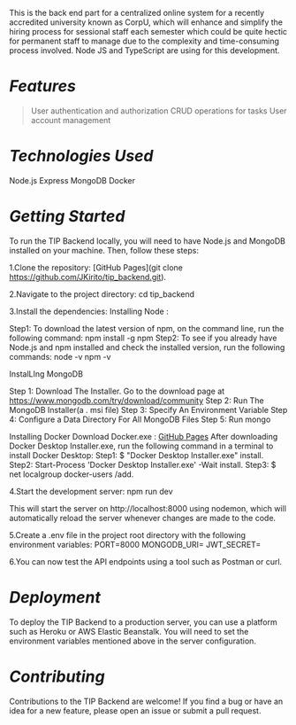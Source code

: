 
 This is the back end part for a centralized online system for a recently accredited university known as CorpU, which will enhance and simplify the hiring process for sessional staff each semester which could be quite hectic for permanent staff to manage due to the complexity and time-consuming process involved.
Node JS and TypeScript are using for this development.

# *Features*
>User authentication and authorization
>CRUD operations for tasks
>User account management

# *Technologies Used*
Node.js
Express
MongoDB
Docker

# *Getting Started*
To run the TIP Backend locally, you will need to have Node.js and MongoDB installed on your machine. Then, follow these steps:

1.Clone the repository:
[GitHub Pages](git clone https://github.com/JKirito/tip_backend.git).

2.Navigate to the project directory:
cd tip_backend

3.Install the dependencies:
Installing Node :

Step1: To download the latest version of npm, on the command line, run the following command:
npm install -g npm
Step2: To see if you already have Node.js and npm installed and check the installed version, run the following commands:
node -v
npm -v


InstalLIng MongoDB

Step 1: Download The Installer. Go to the download page at https://www.mongodb.com/try/download/community
Step 2: Run The MongoDB Installer(a . msi file)
Step 3: Specify An Environment Variable
Step 4: Configure a Data Directory For All MongoDB Files
Step 5: Run mongo

Installing Docker
Download Docker.exe : [GitHub Pages](https://docs.docker.com/desktop/install/windows-install/)
After downloading Docker Desktop Installer.exe, run the following command in a terminal to install Docker Desktop:
Step1: $ "Docker Desktop Installer.exe" install.
Step2: Start-Process 'Docker Desktop Installer.exe' -Wait install.
Step3: $ net localgroup docker-users <user> /add.


4.Start the development server:
npm run dev

This will start the server on http://localhost:8000 using nodemon, which will automatically reload the server whenever changes are made to the code.

5.Create a .env file in the project root directory with the following environment variables:
PORT=8000
MONGODB_URI=<your MongoDB connection string>
JWT_SECRET=<your JWT secret key>
 
6.You can now test the API endpoints using a tool such as Postman or curl.
 
# *Deployment*
 To deploy the TIP Backend to a production server, you can use a platform such as Heroku or AWS Elastic Beanstalk. You will need to set the environment variables mentioned above in the server configuration.
 
 # *Contributing*
 
 Contributions to the TIP Backend are welcome! If you find a bug or have an idea for a new feature, please open an issue or submit a pull request.
 
 
 
 


 
